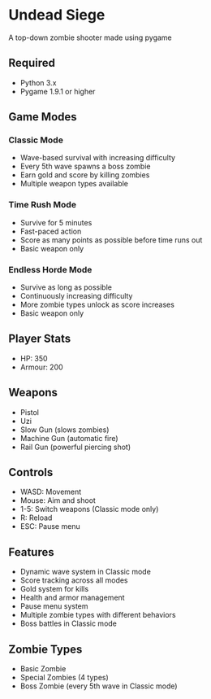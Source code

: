 # Undead Siege
A top-down zombie shooter made using pygame

## Required
- Python 3.x
- Pygame 1.9.1 or higher

## Game Modes

### Classic Mode
- Wave-based survival with increasing difficulty
- Every 5th wave spawns a boss zombie
- Earn gold and score by killing zombies
- Multiple weapon types available

### Time Rush Mode
- Survive for 5 minutes
- Fast-paced action
- Score as many points as possible before time runs out
- Basic weapon only

### Endless Horde Mode
- Survive as long as possible
- Continuously increasing difficulty
- More zombie types unlock as score increases
- Basic weapon only

## Player Stats
- HP: 350
- Armour: 200

## Weapons
* Pistol
* Uzi
* Slow Gun (slows zombies)
* Machine Gun (automatic fire)
* Rail Gun (powerful piercing shot)

## Controls
- WASD: Movement
- Mouse: Aim and shoot
- 1-5: Switch weapons (Classic mode only)
- R: Reload
- ESC: Pause menu

## Features
- Dynamic wave system in Classic mode
- Score tracking across all modes
- Gold system for kills
- Health and armor management
- Pause menu system
- Multiple zombie types with different behaviors
- Boss battles in Classic mode

## Zombie Types
- Basic Zombie
- Special Zombies (4 types)
- Boss Zombie (every 5th wave in Classic mode)

